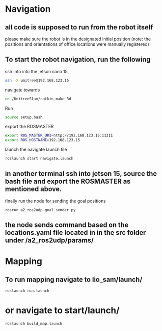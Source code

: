 # Navigation
## all code is supposed to run from the robot itself
please make sure the robot is in the designated initial position
(note: the positions and orientations of office locations were manually registered)
## To start the robot navigation, run the following 

ssh into into the jetson nano 15, 
```bash
ssh -X unitree@192.168.123.15
```

navigate towards 
```bash
cd /UnitreeSlam/catkin_make_3d
```
Run 
```bash
source setup.bash
```
export the ROSMASTER
```bash
export ROS_MASTER_URI=http://192.168.123.15:11311
export ROS_HOSTNAME=192.168.123.15
```
launch the navigate launch file 
```bash
roslaunch start navigate.launch 
```
## in another terminal ssh into jetson 15, source the bash file and export the ROSMASTER as mentioned above. 
finally run the node for sending the goal positions
```
rosrun a2_ros2udp goal_sender.py
```
## the node sends command based on the locations.yaml file located in in the src folder under /a2_ros2udp/params/ 
# Mapping 
## To run mapping navigate to lio_sam/launch/
```bash
roslaunch run.launch
```
# or navigate to start/launch/
```bash 
roslaunch build_map.launch
```
